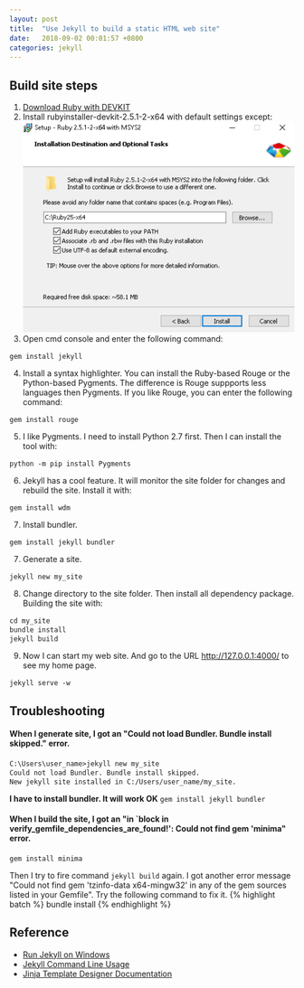 ```yaml
---
layout: post
title:  "Use Jekyll to build a static HTML web site"
date:   2018-09-02 00:01:57 +0800
categories: jekyll
---
```

## Build site steps
1. [Download Ruby with DEVKIT](https://rubyinstaller.org/downloads/)
2. Install rubyinstaller-devkit-2.5.1-2-x64 with default settings except:
![ruby-setup-screenshot](/assets/ruby-setup-screenshot.PNG)
3. Open cmd console and enter the following command:
```
gem install jekyll
```
4. Install a syntax highlighter. You can install the Ruby-based Rouge or the Python-based Pygments. The difference is Rouge suppports less languages then Pygments. If you like Rouge, you can enter the following command:
```
gem install rouge
```
5. I like Pygments. I need to install Python 2.7 first. Then I can install the tool with:
```
python -m pip install Pygments
```
6. Jekyll has a cool feature. It will monitor the site folder for changes and rebuild the site. Install it with:
```
gem install wdm
```
7. Install bundler.
```
gem install jekyll bundler
```
7. Generate a site.
```
jekyll new my_site
```
8. Change directory to the site folder. Then install all dependency package. Building the site with:
```
cd my_site
bundle install
jekyll build
```
9. Now I can start my web site. And go to the URL http://127.0.0.1:4000/ to see my home page.
```
jekyll serve -w
```

## Troubleshooting
#### When I generate site, I got an "Could not load Bundler. Bundle install skipped." error.
```
C:\Users\user_name>jekyll new my_site
Could not load Bundler. Bundle install skipped.
New jekyll site installed in C:/Users/user_name/my_site.
```
**I have to install bundler. It will work OK**
```gem install jekyll bundler```

#### When I build the site, I got an "in `block in verify_gemfile_dependencies_are_found!': Could not find gem 'minima" error.
```
gem install minima
```
Then I try to fire command ```jekyll build``` again. I got another error message "Could not find gem 'tzinfo-data x64-mingw32' in any of the gem sources listed in your Gemfile". Try the following command to fix it.
{% highlight batch %}
bundle install
{% endhighlight %}

## Reference
* [Run Jekyll on Windows](http://jekyll-windows.juthilo.com)
* [Jekyll Command Line Usage](https://jekyllrb.com/docs/usage/)
* [Jinja Template Designer Documentation](http://jinja.pocoo.org/docs/2.10/templates/)
